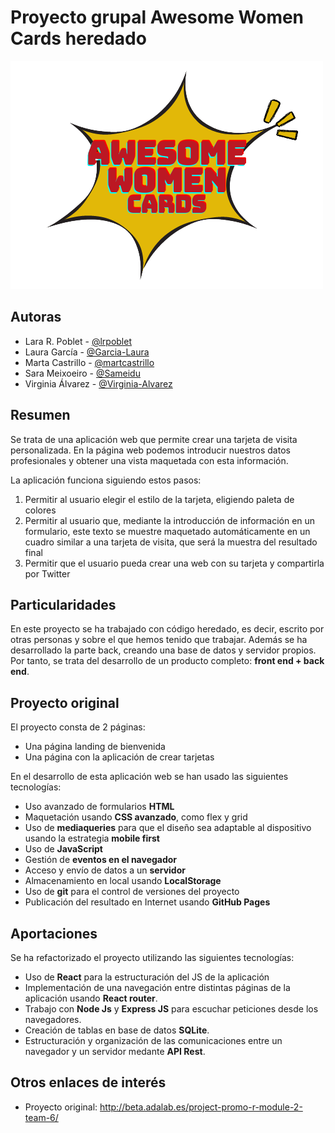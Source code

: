 # Proyecto grupal Awesome Women Cards heredado

![Awesome Women Cards](./web/src/images/woman_crop.png)

## Autoras

- Lara R. Poblet - [@lrpoblet](https://github.com/lrpoblet)
- Laura García - [@Garcia-Laura](https://github.com/Garcia-Laura)
- Marta Castrillo - [@martcastrillo](https://github.com/martcastrillo)
- Sara Meixoeiro - [@Sameidu](https://github.com/Sameidu)
- Virginia Álvarez - [@Virginia-Alvarez](https://github.com/Virginia-Alvarez)

## Resumen

Se trata de una aplicación web que permite crear una tarjeta de visita personalizada. En la página web podemos introducir nuestros datos profesionales y obtener una vista maquetada con esta información.

La aplicación funciona siguiendo estos pasos:

1. Permitir al usuario elegir el estilo de la tarjeta, eligiendo paleta de colores
2. Permitir al usuario que, mediante la introducción de información en un formulario, este texto se muestre maquetado automáticamente en un cuadro similar a una tarjeta de visita, que será la muestra del resultado final
3. Permitir que el usuario pueda crear una web con su tarjeta y compartirla por Twitter

## Particularidades

En este proyecto se ha trabajado con código heredado, es decir, escrito por otras personas y sobre el que hemos tenido que trabajar. Además se ha desarrollado la parte back, creando una base de datos y servidor propios. Por tanto, se trata del desarrollo de un producto completo: **front end + back end**.

## Proyecto original

El proyecto consta de 2 páginas:

- Una página landing de bienvenida
- Una página con la aplicación de crear tarjetas

En el desarrollo de esta aplicación web se han usado las siguientes tecnologías:

- Uso avanzado de formularios **HTML**
- Maquetación usando **CSS avanzado**, como flex y grid
- Uso de **mediaqueries** para que el diseño sea adaptable al dispositivo usando la estrategia **mobile first**
- Uso de **JavaScript**
- Gestión de **eventos en el navegador**
- Acceso y envío de datos a un **servidor**
- Almacenamiento en local usando **LocalStorage**
- Uso de **git** para el control de versiones del proyecto
- Publicación del resultado en Internet usando **GitHub Pages**

## Aportaciones

Se ha refactorizado el proyecto utilizando las siguientes tecnologías:

- Uso de **React** para la estructuración del JS de la aplicación
- Implementación de una navegación entre distintas páginas de la aplicación usando **React router**.
- Trabajo con **Node Js** y **Express JS** para escuchar peticiones desde los navegadores.
- Creación de tablas en base de datos **SQLite**.
- Estructuración y organización de las comunicaciones entre un navegador y un servidor medante **API Rest**.

## Otros enlaces de interés

- Proyecto original: http://beta.adalab.es/project-promo-r-module-2-team-6/
